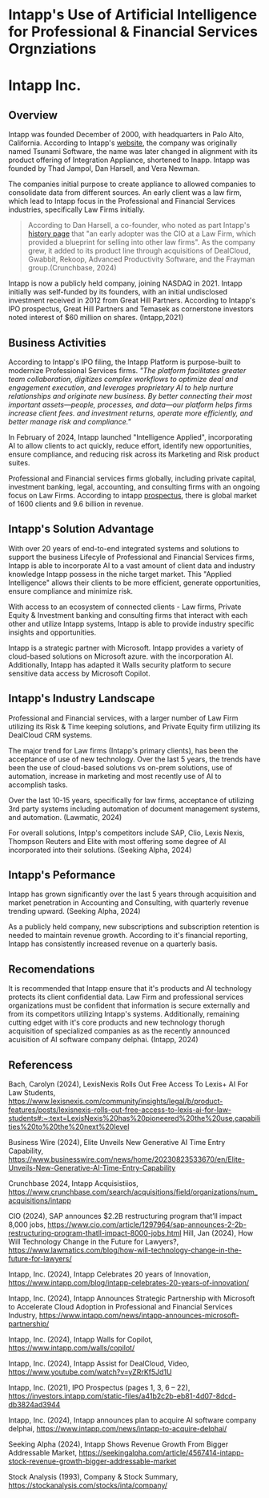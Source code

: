[# TITLE]: #

<h1>Intapp's Use of Artificial Intelligence for Professional & Financial Services Orgnziations</h1>

[* ## Overview]: #

[* Name of company]: #

<h1>Intapp Inc.</h1>

<h2>Overview</h2>

[* ## When was the company incorporated?]: #
[* ## Who are the founders of the company?]: #

Intapp was founded December of 2000, with headquarters in Palo Alto, California. According to Intapp's [website](https://www.intapp.com/blog/intapp-celebrates-20-years-of-innovation/), the company was originally named Tsunami Software, the name was later changed in alignment with its product offering of Integration Appliance, shortened to Inapp.  Intapp was founded by Thad Jampol, Dan Harsell, and Vera Newman. 



[* How did the idea for the company (or project) come about?]: #

The companies initial purpose to create appliance to allowed companies to consolidate data from different sources. An early client was a law firm, which lead to Intapp focus in the Professional and Financial Services industries, specifically Law Firms initially. 
> According to Dan Harsell, a co-founder, who noted as part Intapp's [history page](https://www.intapp.com/blog/intapps-history-cofounder-dan-harsell/) that "an early adopter was the CIO at a Law Firm, which provided a blueprint for selling into other law firms". As the company grew, it added to its product line through acquisitions of DealCloud, Gwabbit, Rekoop, Advanced Productivity Software, and the Frayman group.(Crunchbase, 2024) 


[* How is the company funded? How much funding have they received?]: #

Intapp is now a publicly held company, joining NASDAQ in 2021.  Intapp initially was self-funded by its founders, with an initial undisclosed investment received in 2012 from Great Hill Partners. According to Intapp's IPO prospectus, Great Hill Partners and Temasek as cornerstone investors noted interest of $60 million on shares. (Intapp,2021)

[## Business Activities]: #

<h2>Business Activities</h2>

[* What specific problem is the company or project trying to solve?]: #

According to Intapp's IPO filing, the Intapp Platform is purpose-built to modernize Professional Services firms. *"The platform facilitates greater team collaboration, digitizes complex workflows to optimize deal and engagement execution, and leverages proprietary AI to help nurture relationships and originate new business. By better connecting their most important assets—people, processes, and data—our platform helps firms increase client fees.
and investment returns, operate more efficiently, and better manage risk and compliance."*

In February of 2024, Intapp launched "Intelligence Applied", incorporating AI to allow clients to act quickly, reduce effort, identify new opportunities, ensure compliance, and reducing risk across its Marketing and Risk product suites.

[* Who is the company's intended customer? Is there any information about the market size of this set of customers?]: #
[* Is there any information about the market size of this set of customers?]: #

Professional and Financial services firms globally, including private capital, investment banking, legal, accounting, and consulting firms with an ongoing focus on Law Firms.  According to intapp [prospectus](https://investors.intapp.com/static-files/a41b2c2b-eb81-4d07-8dcd-db3824ad3944), there is global market of 1600 clients and 9.6 billion in revenue.


<h2>Intapp's Solution Advantage</h2>

[* What solution does this company offer that their competitors do not or cannot offer? (What is the unfair advantage they utilize?)]: #

With over 20 years of end-to-end integrated systems and solutions to support the business Lifecyle of Professional and Financial Services firms, Intapp is able to incorporate AI to a vast amount of client data and industry knowledge Intapp possess in the niche target market. This "Applied Intelligence" allows their clients to be more efficient, generate opportunities, ensure compliance and minimize risk. 

With access to an ecosystem of connected clients - Law firms, Private Equity & Investment banking and consulting firms that interact with each other and utilize Intapp systems, Intapp is able to provide industry specific insights and opportunities.

 [* Which technologies are they currently using, and how are they implementing them? This may take a little bit of sleuthing&mdash;you may want to search the company’s engineering blog or use sites like Stackshare to find this information.]: #

Intapp is a strategic partner with Microsoft. Intapp provides a variety of cloud-based solutions on Microsoft azure. with the incorporation AI. Additionally, Intapp has adapted it Walls security platform to secure sensitive data access by Microsoft Copilot.

<h2>Intapp's Industry Landscape</h2>

[* ## Landscape]: #

[* ## What field is teh company in?]: #

Professional and Financial services, with a larger number of Law Firm utilizing its Risk & Time keeping solutions, and Private Equity firm utilizing its DealCloud CRM systems. 


[* What have been the major trends and innovations of this field over the last 5&ndash;10 years?]: #

The major trend for Law firms (Intapp's primary clients), has been the acceptance of use of new technology.  Over the last 5 years, the trends have been the use of cloud-based solutions vs on-prem solutions, use of automation, increase in marketing and most recently use of AI to accomplish tasks. 

Over the last 10-15 years, specifically for law firms, acceptance of utilizing 3rd party systems including automation of document management systems, and automation. (Lawmatic, 2024)

[* What are the other major companies in this field?]: #

For overall solutions, Intpp's competitors include SAP, Clio, Lexis Nexis, Thompson Reuters and Elite with most offering some degree of AI incorporated into their solutions. (Seeking Alpha, 2024)


<h2>Intapp's Peformance</h2>

[* ## Results]: #

[* What has been the business impact of this company so far?]: #

Intapp has grown significantly over the last 5 years through acquisition and market penetration in Accounting and Consulting, with quarterly revenue trending upward. (Seeking Alpha, 2024)


[* What are some of the core metrics that companies in this field use to measure success? How is your company performing based on these metrics?]: #

As a publicly held company, new subscriptions and subscription retention is needed to maintain revenue growth. According to it's financial reporting, Intapp has consistently increased revenue on a quarterly basis.

[* How i. our company performing relative to competitors in the same field?]: #

[* ## Recommendations]: #

<h2>Recomendations</h2>

[* If you were to advise the company, what products or services would you suggest they offer? This could be something that a competitor offers, or use your imagination!)]: #
[* Why do you think that offering this product or service would benefit the company?]: #
[* What technologies would this additional product or service utilize?]: #
[* Why are these technologies appropriate for your solution?]: #

It is recommended that Intapp ensure that it's products and AI technology protects its client confidential data. Law Firm and professional services organizations must be confident that information is secure externally and from its competitors utilizing Intapp's systems. 
Additionally, remaining cutting edget with it's core products and new technology thorugh acquisition of specialized companies as as the recently announced acuisition of AI software company delphai. (Intapp, 2024)










<p style="text-align: center;"><h2>Referencess</h2></p>



Bach, Carolyn (2024), LexisNexis Rolls Out Free Access To Lexis+ AI For Law Students, https://www.lexisnexis.com/community/insights/legal/b/product-features/posts/lexisnexis-rolls-out-free-access-to-lexis-ai-for-law-students#:~:text=LexisNexis%20has%20pioneered%20the%20use,capabilities%20to%20the%20next%20level

Business Wire (2024), Elite Unveils New Generative AI Time Entry Capability, https://www.businesswire.com/news/home/20230823533670/en/Elite-Unveils-New-Generative-AI-Time-Entry-Capability

Crunchbase 2024, Intapp Acquisistiios, https://www.crunchbase.com/search/acquisitions/field/organizations/num_acquisitions/intapp

CIO (2024), SAP announces $2.2B restructuring program that’ll impact 8,000 jobs, https://www.cio.com/article/1297964/sap-announces-2-2b-restructuring-program-thatll-impact-8000-jobs.html
Hill, Jan (2024), How Will Technology Change in the Future for Lawyers?, https://www.lawmatics.com/blog/how-will-technology-change-in-the-future-for-lawyers/

Intapp, Inc. (2024), Intapp Celebrates 20 years of Innovation, https://www.intapp.com/blog/intapp-celebrates-20-years-of-innovation/

Intapp, Inc. (2024), Intapp Announces Strategic Partnership with Microsoft to Accelerate Cloud Adoption in Professional and Financial Services Industry, https://www.intapp.com/news/intapp-announces-microsoft-partnership/

Intapp, Inc. (2024), Intapp Walls for Copilot, https://www.intapp.com/walls/copilot/

Intapp, Inc. (2024), Intapp Assist for DealCloud, Video, https://www.youtube.com/watch?v=yZRrKf5Jd1U

Intapp, Inc. (2021), IPO Prospectus (pages 1, 3, 6 – 22), https://investors.intapp.com/static-files/a41b2c2b-eb81-4d07-8dcd-db3824ad3944

Intapp, Inc. (2024), Intapp announces plan to acquire AI software company delphai, https://www.intapp.com/news/intapp-to-acquire-delphai/

Seeking Alpha (2024), Intapp Shows Revenue Growth From Bigger Addressable Market, https://seekingalpha.com/article/4567414-intapp-stock-revenue-growth-bigger-addressable-market

Stock Analysis (1993), Company & Stock Summary, https://stockanalysis.com/stocks/inta/company/
